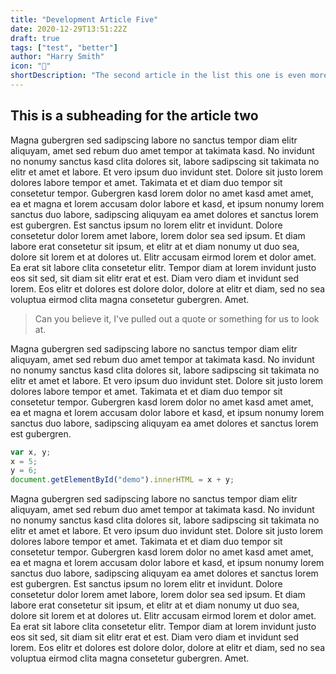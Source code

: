 ```yaml
---
title: "Development Article Five"
date: 2020-12-29T13:51:22Z
draft: true
tags: ["test", "better"]
author: "Harry Smith"
icon: "🦛"
shortDescription: "The second article in the list this one is even more amazing"
---
```


## This is a subheading for the article two

Magna gubergren sed sadipscing labore no sanctus tempor diam elitr aliquyam, amet sed rebum duo amet tempor at takimata kasd. No invidunt no nonumy sanctus kasd clita dolores sit, labore sadipscing sit takimata no elitr et amet et labore. Et vero ipsum duo invidunt stet. Dolore sit justo lorem dolores labore tempor et amet. Takimata et et diam duo tempor sit consetetur tempor. Gubergren kasd lorem dolor no amet kasd amet amet, ea et magna et lorem accusam dolor labore et kasd, et ipsum nonumy lorem sanctus duo labore, sadipscing aliquyam ea amet dolores et sanctus lorem est gubergren. Est sanctus ipsum no lorem elitr et invidunt. Dolore consetetur dolor lorem amet labore, lorem dolor sea sed ipsum. Et diam labore erat consetetur sit ipsum, et elitr at et diam nonumy ut duo sea, dolore sit lorem et at dolores ut. Elitr accusam eirmod lorem et dolor amet. Ea erat sit labore clita consetetur elitr. Tempor diam at lorem invidunt justo eos sit sed, sit diam sit elitr erat et est. Diam vero diam et invidunt sed lorem. Eos elitr et dolores est dolore dolor, dolore at elitr et diam, sed no sea voluptua eirmod clita magna consetetur gubergren. Amet.

> Can you believe it, I've pulled out a quote or something for us to look at.

Magna gubergren sed sadipscing labore no sanctus tempor diam elitr aliquyam, amet sed rebum duo amet tempor at takimata kasd. No invidunt no nonumy sanctus kasd clita dolores sit, labore sadipscing sit takimata no elitr et amet et labore. Et vero ipsum duo invidunt stet. Dolore sit justo lorem dolores labore tempor et amet. Takimata et et diam duo tempor sit consetetur tempor. Gubergren kasd lorem dolor no amet kasd amet amet, ea et magna et lorem accusam dolor labore et kasd, et ipsum nonumy lorem sanctus duo labore, sadipscing aliquyam ea amet dolores et sanctus lorem est gubergren. 

```js
var x, y;
x = 5;
y = 6;
document.getElementById("demo").innerHTML = x + y;
```

Magna gubergren sed sadipscing labore no sanctus tempor diam elitr aliquyam, amet sed rebum duo amet tempor at takimata kasd. No invidunt no nonumy sanctus kasd clita dolores sit, labore sadipscing sit takimata no elitr et amet et labore. Et vero ipsum duo invidunt stet. Dolore sit justo lorem dolores labore tempor et amet. Takimata et et diam duo tempor sit consetetur tempor. Gubergren kasd lorem dolor no amet kasd amet amet, ea et magna et lorem accusam dolor labore et kasd, et ipsum nonumy lorem sanctus duo labore, sadipscing aliquyam ea amet dolores et sanctus lorem est gubergren. Est sanctus ipsum no lorem elitr et invidunt. Dolore consetetur dolor lorem amet labore, lorem dolor sea sed ipsum. Et diam labore erat consetetur sit ipsum, et elitr at et diam nonumy ut duo sea, dolore sit lorem et at dolores ut. Elitr accusam eirmod lorem et dolor amet. Ea erat sit labore clita consetetur elitr. Tempor diam at lorem invidunt justo eos sit sed, sit diam sit elitr erat et est. Diam vero diam et invidunt sed lorem. Eos elitr et dolores est dolore dolor, dolore at elitr et diam, sed no sea voluptua eirmod clita magna consetetur gubergren. Amet.

